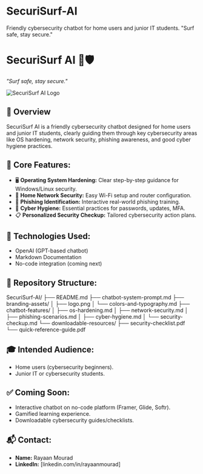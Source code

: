 # SecuriSurf-AI
Friendly cybersecurity chatbot for home users and junior IT students. "Surf safe, stay secure."
# SecuriSurf AI 🌊🛡️

*"Surf safe, stay secure."*

![SecuriSurf AI Logo](branding-assets/SecuriSafeAILogo.png)

## 📌 Overview

SecuriSurf AI is a friendly cybersecurity chatbot designed for home users and junior IT students, clearly guiding them through key cybersecurity areas like OS hardening, network security, phishing awareness, and good cyber hygiene practices.

## 🎯 Core Features:

- 🖥️ **Operating System Hardening:** Clear step-by-step guidance for Windows/Linux security.
- 📡 **Home Network Security:** Easy Wi-Fi setup and router configuration.
- 🎣 **Phishing Identification:** Interactive real-world phishing training.
- 🔐 **Cyber Hygiene:** Essential practices for passwords, updates, MFA.
- 📋 **Personalized Security Checkup:** Tailored cybersecurity action plans.

## 🚀 Technologies Used:

- OpenAI (GPT-based chatbot)
- Markdown Documentation
- No-code integration (coming next)

## 📂 Repository Structure:

SecuriSurf-AI/
├── README.md
├── chatbot-system-prompt.md
├── branding-assets/
│ ├── logo.png
│ └── colors-and-typography.md
├── chatbot-features/
│ ├── os-hardening.md
│ ├── network-security.md
│ ├── phishing-scenarios.md
│ ├── cyber-hygiene.md
│ └── security-checkup.md
└── downloadable-resources/
├── security-checklist.pdf
└── quick-reference-guide.pdf


## 🎓 Intended Audience:

- Home users (cybersecurity beginners).
- Junior IT or cybersecurity students.

## ✅ Coming Soon:

- Interactive chatbot on no-code platform (Framer, Glide, Softr).
- Gamified learning experience.
- Downloadable cybersecurity guides/checklists.

## 📬 Contact:

- **Name:** Rayaan Mourad 
- **LinkedIn:** [linkedin.com/in/rayaanmourad]


